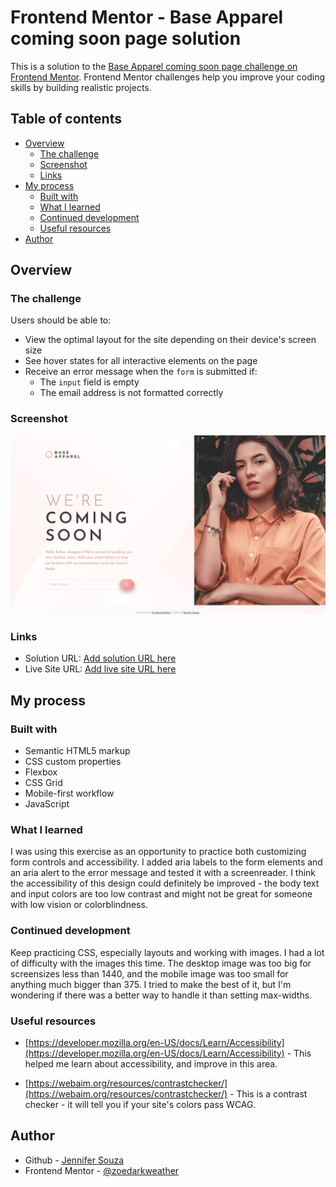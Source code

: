 # Frontend Mentor - Base Apparel coming soon page solution

This is a solution to the [Base Apparel coming soon page challenge on Frontend Mentor](https://www.frontendmentor.io/challenges/base-apparel-coming-soon-page-5d46b47f8db8a7063f9331a0). Frontend Mentor challenges help you improve your coding skills by building realistic projects. 

## Table of contents

- [Overview](#overview)
  - [The challenge](#the-challenge)
  - [Screenshot](#screenshot)
  - [Links](#links)
- [My process](#my-process)
  - [Built with](#built-with)
  - [What I learned](#what-i-learned)
  - [Continued development](#continued-development)
  - [Useful resources](#useful-resources)
- [Author](#author)

## Overview

### The challenge

Users should be able to:

- View the optimal layout for the site depending on their device's screen size
- See hover states for all interactive elements on the page
- Receive an error message when the `form` is submitted if:
  - The `input` field is empty
  - The email address is not formatted correctly

### Screenshot

![](./screenshot.PNG)


### Links

- Solution URL: [Add solution URL here](https://your-solution-url.com)
- Live Site URL: [Add live site URL here](https://your-live-site-url.com)

## My process

### Built with

- Semantic HTML5 markup
- CSS custom properties
- Flexbox
- CSS Grid
- Mobile-first workflow
- JavaScript

### What I learned
I was using this exercise as an opportunity to practice both customizing form controls and accessibility. I added aria labels to the form elements and an aria alert to the error message and tested it with a screenreader. I think the accessibility of this design could definitely be improved - the body text and input colors are too low contrast and might not be great for someone with low vision or colorblindness.

### Continued development
Keep practicing CSS, especially layouts and working with images. I had a lot of difficulty with the images this time. The desktop image was too big for screensizes less than 1440, and the mobile image was too small for anything much bigger than 375. I tried to make the best of it, but I'm wondering if there was a better way to handle it than setting max-widths.

### Useful resources

- [https://developer.mozilla.org/en-US/docs/Learn/Accessibility](https://developer.mozilla.org/en-US/docs/Learn/Accessibility) - This helped me learn about accessibility, and improve in this area.

- [https://webaim.org/resources/contrastchecker/](https://webaim.org/resources/contrastchecker/) - This is a contrast checker - it will tell you if your site's colors pass WCAG.

## Author

- Github - [Jennifer Souza](https://github.com/zoedarkweather)
- Frontend Mentor - [@zoedarkweather](https://www.frontendmentor.io/profile/zoedarkweather)
